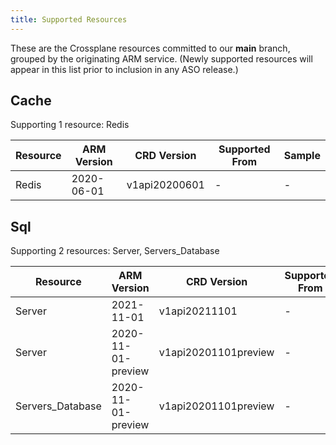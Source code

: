 ```yaml
---
title: Supported Resources
---
```


These are the Crossplane resources committed to our **main** branch, grouped by the originating ARM service.
(Newly supported resources will appear in this list prior to inclusion in any ASO release.)


## Cache

Supporting 1 resource: Redis

| Resource | ARM Version | CRD Version   | Supported From | Sample |
|----------|-------------|---------------|----------------|--------|
| Redis    | 2020-06-01  | v1api20200601 | -              | -      |

## Sql

Supporting 2 resources: Server, Servers_Database

| Resource         | ARM Version        | CRD Version          | Supported From | Sample |
|------------------|--------------------|----------------------|----------------|--------|
| Server           | 2021-11-01         | v1api20211101        | -              | -      |
| Server           | 2020-11-01-preview | v1api20201101preview | -              | -      |
| Servers_Database | 2020-11-01-preview | v1api20201101preview | -              | -      |

